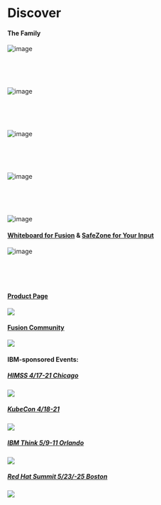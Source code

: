 

# Discover




#### The Family
![image](https://user-images.githubusercontent.com/38366661/231780023-84dac417-e668-4967-bbfa-e6792c735b24.png)

<BR>
<BR>
<BR>

  
![image](https://user-images.githubusercontent.com/38366661/231758796-3161c46e-f525-4b5c-850b-4e10f85bae48.png)

<BR>
<BR>
<BR>

![image](https://user-images.githubusercontent.com/38366661/231758351-4e9a22f6-1c7d-4645-a4aa-a75afed550cd.png)

<BR>
<BR>
<BR>

![image](https://user-images.githubusercontent.com/38366661/231758710-2684449f-7620-4a3a-9864-8a3d8eeb121f.png)

<BR>
<BR>
<BR>
  
![image](https://user-images.githubusercontent.com/38366661/231758959-977b6e9a-54d1-43dd-a5a6-00a7577750e3.png)
 
 #### [Whiteboard for Fusion](https://excalidraw.com/#room=3aac631a87db9a62e703,wCIa-8IBRLrmoPImJySMrw) & [SafeZone for Your Input](https://excalidraw.com/#room=f7c71c3d50e7f258abf7,rLDi2VsEtQcqqUO2OtfnXg)
![image](https://github.com/hpdalab/hpdalab-workshop/assets/38366661/c1488bba-7005-4fd8-8f02-a5c6cf8bfa47)

<BR>
<BR>
<BR>


#### [Product Page](https://www.ibm.com/products/storage-fusion)
<img src=https://user-images.githubusercontent.com/38366661/231651267-77519912-0124-4908-997a-e4c0d26f3561.png>


#### [Fusion Community](https://community.ibm.com/community/user/storage/communities/community-home?CommunityKey=e596ba82-cd57-4fae-8042-163e59279ff3)
<img src=https://user-images.githubusercontent.com/38366661/231656553-e8336ac8-4ed8-4f14-8ec9-86b0b902e94c.png>


#### IBM-sponsored Events: 

##### [HIMSS 4/17-21 Chicago](https://www.himss.org/global-conference)
<img src=https://user-images.githubusercontent.com/38366661/231657034-55ea06e3-c5b0-4638-b8d7-a9f425c5046e.png>

##### [KubeCon 4/18-21](https://events.linuxfoundation.org/kubecon-cloudnativecon-europe)
<img src=https://user-images.githubusercontent.com/38366661/231657743-44d953f8-25e0-4cd6-8b60-e0a9e47aeffa.png>

##### [IBM Think 5/9-11 Orlando](https://www.ibm.com/events/think/)
<img src=https://user-images.githubusercontent.com/38366661/231656782-4b338180-5302-4b5d-940f-7dfb68deb23d.png>


##### [Red Hat Summit 5/23/-25 Boston](https://www.redhat.com/en/summit)
<img src=https://user-images.githubusercontent.com/38366661/231657976-b30ef6a7-c0f8-47df-adba-6bd700678fef.png>

